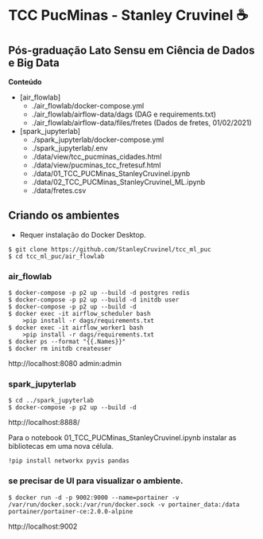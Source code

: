 # TCC PucMinas -  Stanley Cruvinel :coffee:
## Pós-graduação Lato Sensu em Ciência de Dados e Big Data
**Conteúdo** 

<!-- toc -->

- [air_flowlab]
  - ./air_flowlab/docker-compose.yml
  - ./air_flowlab/airflow-data/dags (DAG e requirements.txt)
  - ./air_flowlab/airflow-data/files/fretes (Dados de fretes,  01/02/2021)
- [spark_jupyterlab]
  - ./spark_jupyterlab/docker-compose.yml
  - ./spark_jupyterlab/.env
  - ./data/view/tcc_pucminas_cidades.html 
  - ./data/view/pucminas_tcc_fretesuf.html
  - ./data/01_TCC_PUCMinas_StanleyCruvinel.ipynb
  - ./data/02_TCC_PUCMinas_StanleyCruvinel_ML.ipynb
  - ./data/fretes.csv

<!-- tocstop -->

## Criando os ambientes
- Requer instalação do Docker Desktop. 

```console
$ git clone https://github.com/StanleyCruvinel/tcc_ml_puc
$ cd tcc_ml_puc/air_flowlab
```

### air_flowlab

```console
$ docker-compose -p p2 up --build -d postgres redis
$ docker-compose -p p2 up --build -d initdb user
$ docker-compose -p p2 up --build -d
$ docker exec -it airflow_scheduler bash
    >pip install -r dags/requirements.txt
$ docker exec -it airflow_worker1 bash
    >pip install -r dags/requirements.txt
$ docker ps --format "{{.Names}}"
$ docker rm initdb createuser
```
http://localhost:8080 
admin:admin

### spark_jupyterlab

```console
$ cd ../spark_jupyterlab
$ docker-compose -p p2 up --build -d 
```

http://localhost:8888/

Para o notebook 01_TCC_PUCMinas_StanleyCruvinel.ipynb instalar as bibliotecas em uma nova célula.

```
!pip install networkx pyvis pandas
```


### se precisar de UI para visualizar o ambiente.

```console
$ docker run -d -p 9002:9000 --name=portainer -v /var/run/docker.sock:/var/run/docker.sock -v portainer_data:/data  portainer/portainer-ce:2.0.0-alpine
```

http://localhost:9002
